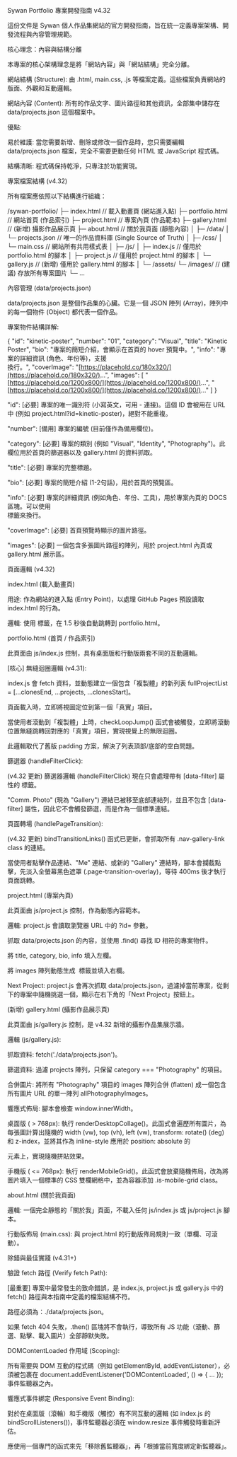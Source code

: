 Sywan Portfolio 專案開發指南 v4.32

這份文件是 Sywan 個人作品集網站的官方開發指南，旨在統一定義專案架構、開發流程與內容管理規範。

核心理念：內容與結構分離

本專案的核心架構理念是將「網站內容」與「網站結構」完全分離。

網站結構 (Structure): 由 .html, main.css, .js 等檔案定義。這些檔案負責網站的版面、外觀和互動邏輯。

網站內容 (Content): 所有的作品文字、圖片路徑和其他資訊，全部集中儲存在 data/projects.json 這個檔案中。

優點:

易於維護: 當您需要新增、刪除或修改一個作品時，您只需要編輯 data/projects.json 檔案，完全不需要更動任何 HTML 或 JavaScript 程式碼。

結構清晰: 程式碼保持乾淨，只專注於功能實現。

專案檔案結構 (v4.32)

所有檔案應依照以下結構進行組織：

/sywan-portfolio/
├─ index.html       // 載入動畫頁 (網站進入點)
├─ portfolio.html   // 網站首頁 (作品索引)
├─ project.html     // 專案內頁 (作品範本)
├─ gallery.html     // (新增) 攝影作品展示頁
├─ about.html       // 關於我頁面 (靜態內容)
│
├─ /data/
│  └─ projects.json  // 唯一的作品資料庫 (Single Source of Truth)
│
├─ /css/
│  └─ main.css       // 網站所有共用樣式表
│
├─ /js/
│  ├─ index.js       // 僅用於 portfolio.html 的腳本
│  ├─ project.js     // 僅用於 project.html 的腳本
│  └─ gallery.js     // (新增) 僅用於 gallery.html 的腳本
│
└─ /assets/
   └─ /images/       // (建議) 存放所有專案圖片
      └─ ...


內容管理 (data/projects.json)

data/projects.json 是整個作品集的心臟。它是一個 JSON 陣列 (Array)，陣列中的每一個物件 (Object) 都代表一個作品。

專案物件結構詳解:

{
  "id": "kinetic-poster",
  "number": "01",
  "category": "Visual",
  "title": "Kinetic Poster",
  "bio": "專案的簡短介紹，會顯示在首頁的 hover 預覽中。",
  "info": "專案的詳細資訊 (角色、年份等)，支援 <br> 換行。",
  "coverImage": "[https://placehold.co/180x320/](https://placehold.co/180x320/)...",
  "images": [
    "[https://placehold.co/1200x800/](https://placehold.co/1200x800/)...",
    "[https://placehold.co/1200x800/](https://placehold.co/1200x800/)..."
  ]
}


"id": [必要] 專案的唯一識別符 (小寫英文，可用 - 連接)。這個 ID 會被用在 URL 中 (例如 project.html?id=kinetic-poster)，絕對不能重複。

"number": [備用] 專案的編號 (目前僅作為備用欄位)。

"category": [必要] 專案的類別 (例如 "Visual", "Identity", "Photography")。此欄位用於首頁的篩選器以及 gallery.html 的資料抓取。

"title": [必要] 專案的完整標題。

"bio": [必要] 專案的簡短介紹 (1-2句話)，用於首頁的預覽區。

"info": [必要] 專案的詳細資訊 (例如角色、年份、工具)，用於專案內頁的 DOCS 區塊。可以使用 <br> 標籤來換行。

"coverImage": [必要] 首頁預覽時顯示的圖片路徑。

"images": [必要] 一個包含多張圖片路徑的陣列，用於 project.html 內頁或 gallery.html 展示區。

頁面邏輯 (v4.32)

index.html (載入動畫頁)

用途: 作為網站的進入點 (Entry Point)，以處理 GitHub Pages 預設讀取 index.html 的行為。

邏輯: 使用 <meta http-equiv="refresh"> 標籤，在 1.5 秒後自動跳轉到 portfolio.html。

portfolio.html (首頁 / 作品索引)

此頁面由 js/index.js 控制，具有桌面版和行動版兩套不同的互動邏輯。

[核心] 無縫迴圈邏輯 (v4.31):

index.js 會 fetch 資料，並動態建立一個包含「複製體」的新列表 fullProjectList = [...clonesEnd, ...projects, ...clonesStart]。

頁面載入時，立即將視圖定位到第一個「真實」項目。

當使用者滾動到「複製體」上時，checkLoopJump() 函式會被觸發，立即將滾動位置無縫跳轉回對應的「真實」項目，實現視覺上的無限迴圈。

此邏輯取代了舊版 padding 方案，解決了列表頂部/底部的空白問題。

篩選器 (handleFilterClick):

(v4.32 更新) 篩選器邏輯 (handleFilterClick) 現在只會處理帶有 [data-filter] 屬性的 <a> 標籤。

"Comm. Photo" (現為 "Gallery") 連結已被移至底部連結列，並且不包含 [data-filter] 屬性，因此它不會觸發篩選，而是作為一個標準連結。

頁面轉場 (handlePageTransition):

(v4.32 更新) bindTransitionLinks() 函式已更新，會抓取所有 .nav-gallery-link class 的連結。

當使用者點擊作品連結、"Me" 連結、或新的 "Gallery" 連結時，腳本會攔截點擊，先淡入全螢幕黑色遮罩 (.page-transition-overlay)，等待 400ms 後才執行頁面跳轉。

project.html (專案內頁)

此頁面由 js/project.js 控制，作為動態內容範本。

邏輯: project.js 會讀取瀏覽器 URL 中的 ?id= 參數。

抓取 data/projects.json 的內容，並使用 .find() 尋找 ID 相符的專案物件。

將 title, category, bio, info 填入左欄。

將 images 陣列動態生成 <img> 標籤並填入右欄。

Next Project: project.js 會再次抓取 data/projects.json，過濾掉當前專案，從剩下的專案中隨機挑選一個，顯示在右下角的「Next Project」按鈕上。

(新增) gallery.html (攝影作品展示頁)

此頁面由 js/gallery.js 控制，是 v4.32 新增的攝影作品集展示牆。

邏輯 (js/gallery.js):

抓取資料: fetch('./data/projects.json')。

篩選資料: 過濾 projects 陣列，只保留 category === "Photography" 的項目。

合併圖片: 將所有 "Photography" 項目的 images 陣列合併 (flatten) 成一個包含所有圖片 URL 的單一陣列 allPhotographyImages。

響應式佈局: 腳本會檢查 window.innerWidth。

桌面版 ( > 768px): 執行 renderDesktopCollage()。此函式會遍歷所有圖片，為每張圖計算出隨機的 width (vw), top (vh), left (vw), transform: rotate() (deg) 和 z-index，並將其作為 inline-style 應用於 position: absolute 的 <div> 元素上，實現隨機拼貼效果。

手機版 ( <= 768px): 執行 renderMobileGrid()。此函式會放棄隨機佈局，改為將圖片填入一個標準的 CSS 雙欄網格中，並為容器添加 .is-mobile-grid class。

about.html (關於我頁面)

邏輯: 一個完全靜態的「關於我」頁面，不載入任何 js/index.js 或 js/project.js 腳本。

行動版佈局 (main.css): 與 project.html 的行動版佈局規則一致（單欄、可滾動）。

除錯與最佳實踐 (v4.31+)

驗證 fetch 路徑 (Verify fetch Path):

[最重要] 專案中最常發生的致命錯誤，是 index.js, project.js 或 gallery.js 中的 fetch() 路徑與本指南中定義的檔案結構不符。

路徑必須為：./data/projects.json。

如果 fetch 404 失敗，.then() 區塊將不會執行，導致所有 JS 功能（滾動、篩選、點擊、載入圖片）全部靜默失敗。

DOMContentLoaded 作用域 (Scoping):

所有需要與 DOM 互動的程式碼（例如 getElementById, addEventListener），必須被包裹在 document.addEventListener('DOMContentLoaded', () => { ... }); 事件監聽器之內。

響應式事件綁定 (Responsive Event Binding):

對於在桌面版（滾輪）和手機版（觸控）有不同互動的邏輯 (如 index.js 的 bindScrollListeners())，事件監聽器必須在 window.resize 事件觸發時重新評估。

應使用一個專門的函式來先「移除舊監聽器」，再「根據當前寬度綁定新監聽器」。